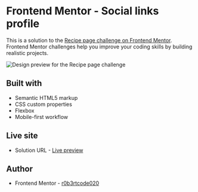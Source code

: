 # Frontend Mentor - Social links profile

This is a solution to the [Recipe page challenge on Frontend Mentor](https://www.frontendmentor.io/challenges/recipe-page-KiTsR8QQKm). Frontend Mentor challenges help you improve your coding skills by building realistic projects.

![Design preview for the Recipe page challenge](./image.jpeg)

## Built with

- Semantic HTML5 markup
- CSS custom properties
- Flexbox
- Mobile-first workflow

## Live site

- Solution URL - [Live preview](https://r0b3rtcode020.github.io/recipe-page/)

## Author

- Frontend Mentor - [r0b3rtcode020](https://www.frontendmentor.io/profile/r0b3rtcode020)
